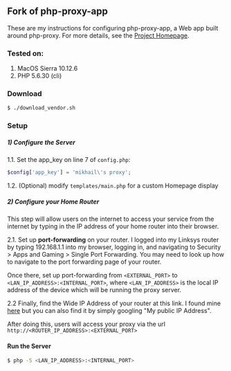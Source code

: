 ## Fork of php-proxy-app

These are my instructions for configuring php-proxy-app, a Web app built around php-proxy. For more details, see the [Project Homepage](https://www.php-proxy.com/).

### Tested on:
1. MacOS Sierra 10.12.6
2. PHP 5.6.30 (cli)

### Download
 ```bash
 $ ./download_vendor.sh
 ```

### Setup
##### 1) Configure the Server
1.1. Set the app_key on line 7 of `config.php`:
```php
$config['app_key'] = 'mikhail\'s proxy';
```
1.2. (Optional) modify `templates/main.php` for a custom Homepage display

##### 2) Configure your Home Router
This step will allow users on the internet to access your service from the internet by typing in the IP address of your home router into their browser.

2.1. Set up **port-forwarding** on your router. I logged into my Linksys router by typing 192.168.1.1 into my browser, logging in, and navigating to Security > Apps and Gaming > Single Port Forwarding. You may need to look up how to navigate to the port forwarding page of your router.

Once there, set up port-forwarding from `<EXTERNAL_PORT>` to `<LAN_IP_ADDRESS>:<INTERNAL_PORT>`, where `<LAN_IP_ADDRESS>` is the local IP address of the device which will be running the proxy server.

2.2 Finally, find the Wide IP Address of your router at this link. I found mine [here](https://www.whatismypublicip.com/) but you can also find it by simply googling "My public IP Address".

After doing this, users will access your proxy via the url `http://<ROUTER_IP_ADDRESS>:<EXTERNAL_PORT>`

#### Run the Server
```bash
$ php -S <LAN_IP_ADDRESS>:<INTERNAL_PORT>
```
